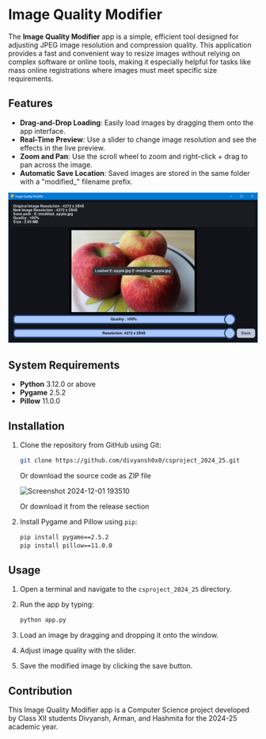 # Image Quality Modifier

The **Image Quality Modifier** app is a simple, efficient tool designed for adjusting JPEG image resolution and compression quality. This application provides a fast and convenient way to resize images without relying on complex software or online tools, making it especially helpful for tasks like mass online registrations where images must meet specific size requirements.

## Features

- **Drag-and-Drop Loading**: Easily load images by dragging them onto the app interface.
- **Real-Time Preview**: Use a slider to change image resolution and see the effects in the live preview.
- **Zoom and Pan**: Use the scroll wheel to zoom and right-click + drag to pan across the image.
- **Automatic Save Location**: Saved images are stored in the same folder with a "modified_" filename prefix.


![ImageQualityModifierTest](ImageQualityModifierTest.png)

## System Requirements

- **Python** 3.12.0 or above
- **Pygame** 2.5.2
- **Pillow** 11.0.0


## Installation

1. Clone the repository from GitHub using Git:

   ```bash
   git clone https://github.com/divyansh0x0/csproject_2024_25.git
   ```
   Or download the source code as ZIP file

   ![Screenshot 2024-12-01 193510](https://github.com/user-attachments/assets/c249298b-2f47-439c-974d-e7c501e097f9)

   Or download it from the release section


3. Install Pygame and Pillow using `pip`:

   ```bash
   pip install pygame==2.5.2
   pip install pillow==11.0.0
   ```

## Usage

1. Open a terminal and navigate to the `csproject_2024_25` directory.
2. Run the app by typing:

   ```bash
   python app.py
   ```

3. Load an image by dragging and dropping it onto the window.
4. Adjust image quality with the slider.
5. Save the modified image by clicking the save button.

## Contribution
This Image Quality Modifier app is a Computer Science project developed by Class XII students Divyansh, Arman, and Hashmita for the 2024-25 academic year.
